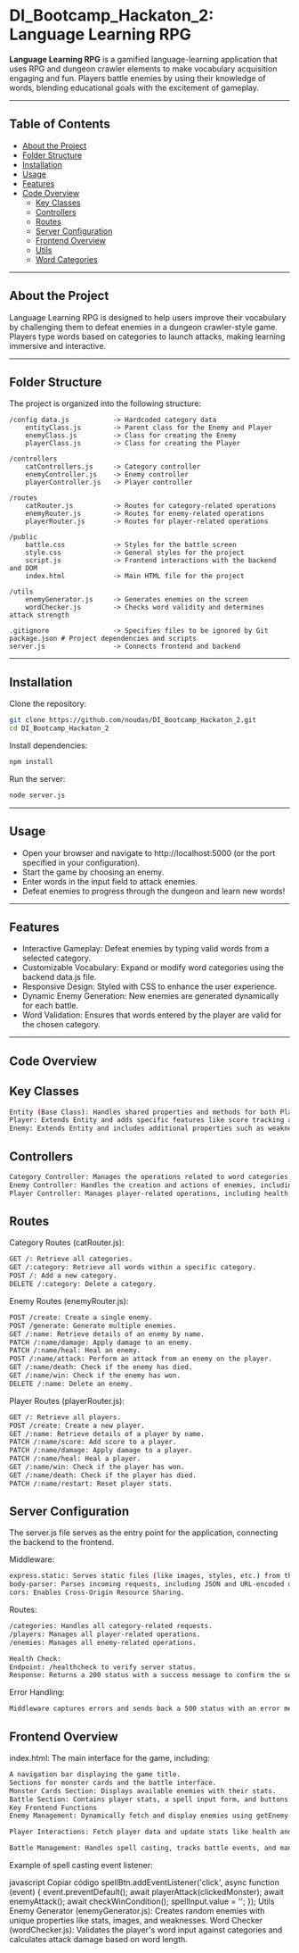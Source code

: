 # DI_Bootcamp_Hackaton_2: Language Learning RPG

**Language Learning RPG** is a gamified language-learning application that uses RPG and dungeon crawler elements to make vocabulary acquisition engaging and fun. Players battle enemies by using their knowledge of words, blending educational goals with the excitement of gameplay.

---

## Table of Contents
- [About the Project](#about-the-project)
- [Folder Structure](#folder-structure)
- [Installation](#installation)
- [Usage](#usage)
- [Features](#features)
- [Code Overview](#code-overview)
  - [Key Classes](#key-classes)
  - [Controllers](#controllers)
  - [Routes](#routes)
  - [Server Configuration](#server-configuration)
  - [Frontend Overview](#frontend-overview)
  - [Utils](#utils)
  - [Word Categories](#word-categories)

---

## About the Project
Language Learning RPG is designed to help users improve their vocabulary by challenging them to defeat enemies in a dungeon crawler-style game. Players type words based on categories to launch attacks, making learning immersive and interactive.

---

## Folder Structure
The project is organized into the following structure:

    /config data.js           -> Hardcoded category data 
        entityClass.js        -> Parent class for the Enemy and Player 
        enemyClass.js         -> Class for creating the Enemy 
        playerClass.js        -> Class for creating the Player

    /controllers
        catControllers.js     -> Category controller 
        enemyController.js    -> Enemy controller 
        playerController.js   -> Player controller

    /routes 
        catRouter.js          -> Routes for category-related operations 
        enemyRouter.js        -> Routes for enemy-related operations 
        playerRouter.js       -> Routes for player-related operations

    /public 
        battle.css            -> Styles for the battle screen 
        style.css             -> General styles for the project 
        script.js             -> Frontend interactions with the backend and DOM 
        index.html            -> Main HTML file for the project

    /utils 
        enemyGenerator.js     -> Generates enemies on the screen 
        wordChecker.js        -> Checks word validity and determines attack strength

    .gitignore                -> Specifies files to be ignored by Git package.json # Project dependencies and scripts 
    server.js                 -> Connects frontend and backend

---

## Installation

Clone the repository:
   ```bash
   git clone https://github.com/noudas/DI_Bootcamp_Hackaton_2.git
   cd DI_Bootcamp_Hackaton_2
   ```

Install dependencies:

```bash
npm install
```

Run the server:

``` bash
node server.js
```

---

## Usage
* Open your browser and navigate to http://localhost:5000 (or the port specified in your configuration).
* Start the game by choosing an enemy.
* Enter words in the input field to attack enemies.
* Defeat enemies to progress through the dungeon and learn new words!

---

## Features
* Interactive Gameplay: Defeat enemies by typing valid words from a selected category.
* Customizable Vocabulary: Expand or modify word categories using the backend data.js file.
* Responsive Design: Styled with CSS to enhance the user experience.
* Dynamic Enemy Generation: New enemies are generated dynamically for each battle.
* Word Validation: Ensures that words entered by the player are valid for the chosen category.

---

## Code Overview

## Key Classes
```bash
Entity (Base Class): Handles shared properties and methods for both Player and Enemy classes, including health, attack power, and win/lose conditions.
Player: Extends Entity and adds specific features like score tracking and player-specific actions.
Enemy: Extends Entity and includes additional properties such as weaknesses and methods for handling enhanced damage.
```

## Controllers
```bash
Category Controller: Manages the operations related to word categories, including retrieving, adding, and deleting categories.
Enemy Controller: Handles the creation and actions of enemies, including generating enemies, dealing damage, healing, and handling attack behaviors.
Player Controller: Manages player-related operations, including health, score tracking, and resetting player stats.
```

## Routes
Category Routes (catRouter.js):

```bash
GET /: Retrieve all categories.
GET /:category: Retrieve all words within a specific category.
POST /: Add a new category.
DELETE /:category: Delete a category.
```

Enemy Routes (enemyRouter.js):
```bash
POST /create: Create a single enemy.
POST /generate: Generate multiple enemies.
GET /:name: Retrieve details of an enemy by name.
PATCH /:name/damage: Apply damage to an enemy.
PATCH /:name/heal: Heal an enemy.
POST /:name/attack: Perform an attack from an enemy on the player.
GET /:name/death: Check if the enemy has died.
GET /:name/win: Check if the enemy has won.
DELETE /:name: Delete an enemy.
```

Player Routes (playerRouter.js):
```bash
GET /: Retrieve all players.
POST /create: Create a new player.
GET /:name: Retrieve details of a player by name.
PATCH /:name/score: Add score to a player.
PATCH /:name/damage: Apply damage to a player.
PATCH /:name/heal: Heal a player.
GET /:name/win: Check if the player has won.
GET /:name/death: Check if the player has died.
PATCH /:name/restart: Reset player stats.
```

## Server Configuration
The server.js file serves as the entry point for the application, connecting the backend to the frontend.

Middleware:
```bash
express.static: Serves static files (like images, styles, etc.) from the public folder.
body-parser: Parses incoming requests, including JSON and URL-encoded data.
cors: Enables Cross-Origin Resource Sharing.
```

Routes:
```bash
/categories: Handles all category-related requests.
/players: Manages all player-related operations.
/enemies: Manages all enemy-related operations.
```

```bash
Health Check:
Endpoint: /healthcheck to verify server status.
Response: Returns a 200 status with a success message to confirm the server is up.
```

Error Handling:
```bash
Middleware captures errors and sends back a 500 status with an error message.
```

## Frontend Overview
index.html: The main interface for the game, including:
```bash
A navigation bar displaying the game title.
Sections for monster cards and the battle interface.
Monster Cards Section: Displays available enemies with their stats.
Battle Section: Contains player stats, a spell input form, and buttons for healing and toggling categories.
Key Frontend Functions
Enemy Management: Dynamically fetch and display enemies using getEnemy(), createEnemyCard(), and renderEnemies(). Track defeated enemies and battle progress.

Player Interactions: Fetch player data and update stats like health and experience points. Manage player actions such as healing and casting spells.

Battle Management: Handles spell casting, tracks battle events, and manages enemy attacks and win/loss conditions.
```

Example of spell casting event listener:

javascript
Copiar código
spellBtn.addEventListener('click', async function (event) {
    event.preventDefault();
    await playerAttack(clickedMonster);
    await enemyAttack();
    await checkWinCondition();
    spellInput.value = '';
});
Utils
Enemy Generator (enemyGenerator.js): Creates random enemies with unique properties like stats, images, and weaknesses.
Word Checker (wordChecker.js): Validates the player's word input against categories and calculates attack damage based on word length.